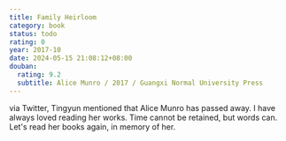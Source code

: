 ```yaml
---
title: Family Heirloom
category: book
status: todo
rating: 0
year: 2017-10
date: 2024-05-15 21:08:12+08:00
douban:
  rating: 9.2
  subtitle: Alice Munro / 2017 / Guangxi Normal University Press
---
```


via Twitter, Tingyun mentioned that Alice Munro has passed away. I have always loved reading her works. Time cannot be retained, but words can. Let's read her books again, in memory of her.
